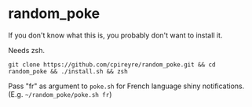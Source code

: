 # random_poke

If you don't know what this is, you probably don't want to install it.

Needs zsh.

```git clone https://github.com/cpireyre/random_poke.git && cd random_poke && ./install.sh && zsh```

Pass "fr" as argument to `poke.sh` for French language shiny notifications.
(E.g. `~/random_poke/poke.sh fr`)
